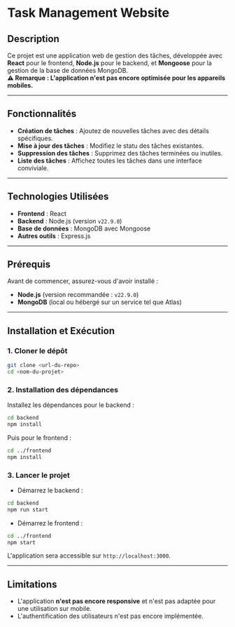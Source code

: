 # **Task Management Website**  

## **Description**  
Ce projet est une application web de gestion des tâches, développée avec **React** pour le frontend, **Node.js** pour le backend, et **Mongoose** pour la gestion de la base de données MongoDB.  
**⚠️ Remarque : L'application n'est pas encore optimisée pour les appareils mobiles.**  

---

## **Fonctionnalités**  
- **Création de tâches** : Ajoutez de nouvelles tâches avec des détails spécifiques.  
- **Mise à jour des tâches** : Modifiez le statu des tâches existantes.  
- **Suppression des tâches** : Supprimez des tâches terminées ou inutiles.  
- **Liste des tâches** : Affichez toutes les tâches dans une interface conviviale.  

---

## **Technologies Utilisées**  
- **Frontend** : React  
- **Backend** : Node.js (version `v22.9.0`)  
- **Base de données** : MongoDB avec Mongoose  
- **Autres outils** : Express.js  

---

## **Prérequis**  
Avant de commencer, assurez-vous d'avoir installé :  
- **Node.js** (version recommandée : `v22.9.0`)  
- **MongoDB** (local ou hébergé sur un service tel que Atlas)  

---

## **Installation et Exécution**  

### **1. Cloner le dépôt**  
```bash
git clone <url-du-repo>
cd <nom-du-projet>
```

### **2. Installation des dépendances**  
Installez les dépendances pour le backend :  
```bash
cd backend
npm install
```

Puis pour le frontend :  
```bash
cd ../frontend
npm install
```


### **3. Lancer le projet**  
- Démarrez le backend :  
```bash
cd backend
npm run start
```

- Démarrez le frontend :  
```bash
cd ../frontend
npm start
```

L'application sera accessible sur `http://localhost:3000`.

---

## **Limitations**  
- L'application **n'est pas encore responsive** et n'est pas adaptée pour une utilisation sur mobile.  
- L'authentification des utilisateurs n'est pas encore implémentée.  

